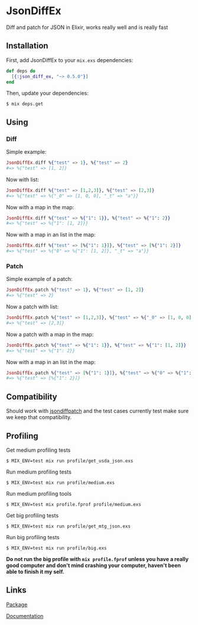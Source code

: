 # JsonDiffEx

Diff and patch for JSON in Elixir, works really well and is really fast


## Installation

First, add JsonDiffEx to your `mix.exs` dependencies:

```elixir
def deps do
  [{:json_diff_ex, "~> 0.5.0"}]
end
```

Then, update your dependencies:

```sh-session
$ mix deps.get
```

## Using

### Diff

Simple example:

```elixir
JsonDiffEx.diff %{"test" => 1}, %{"test" => 2}
#=> %{"test" => [1, 2]}
```

Now with list:

```elixir
JsonDiffEx.diff %{"test" => [1,2,3]}, %{"test" => [2,3]}
#=> %{"test" => %{"_0" => [1, 0, 0], "_t" => "a"}}
```

Now with a map in the map:

```elixir
JsonDiffEx.diff %{"test" => %{"1": 1}}, %{"test" => %{"1": 2}}
#=> %{"test" => %{"1": [1, 2]}}
```

Now with a map in an list in the map:

```elixir
JsonDiffEx.diff %{"test" => [%{"1": 1}]}, %{"test" => [%{"1": 2}]}
#=> %{"test" => %{"0" => %{"1": [1, 2]}, "_t" => "a"}}
```

### Patch

Simple example of a patch:

```elixir
JsonDiffEx.patch %{"test" => 1}, %{"test" => [1, 2]}
#=> %{"test" => 2}
```

Now a patch with list:

```elixir
JsonDiffEx.patch %{"test" => [1,2,3]}, %{"test" => %{"_0" => [1, 0, 0], "_t" => "a"}}
#=> %{"test" => [2,3]}
```

Now a patch with a map in the map:

```elixir
JsonDiffEx.patch %{"test" => %{"1": 1}}, %{"test" => %{"1": [1, 2]}}
#=> %{"test" => %{"1": 2}}
```

Now with a map in an list in the map:

```elixir
JsonDiffEx.patch %{"test" => [%{"1": 1}]}, %{"test" => %{"0" => %{"1": [1, 2]}, "_t" => "a"}}
#=> %{"test" => [%{"1": 2}]}
```


## Compatibility

Should work with [jsondiffpatch](https://github.com/benjamine/jsondiffpatch)
and the test cases currently test make sure we keep that compatibility.

## Profiling


Get medium profiling tests

```sh-session
$ MIX_ENV=test mix run profile/get_usda_json.exs
```

Run medium profiling tests

```sh-session
$ MIX_ENV=test mix run profile/medium.exs
```

Run medium profiling tools

```sh-session
$ MIX_ENV=test mix profile.fprof profile/medium.exs
```

Get big profiling tests

```sh-session
$ MIX_ENV=test mix run profile/get_mtg_json.exs
```

Run big profiling tests

```sh-session
$ MIX_ENV=test mix run profile/big.exs
```

**Do not run the big profile with `mix profile.fprof` unless you
have a really good computer and don't mind crashing your computer,
haven't been able to finish it my self.**

## Links
[Package](https://hex.pm/packages/json_diff_ex)

[Documentation](http://hexdocs.pm/json_diff_ex/0.5.0/JsonDiffEx.html)
